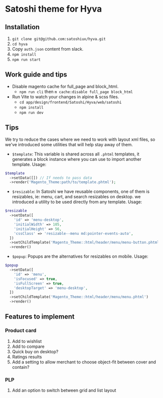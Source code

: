 # Satoshi theme for Hyva

## Installation

1. `git clone git@github.com:satoshiux/hyva.git`
2. `cd hyva`
3. Copy `auth.json` content from slack.
4. `npm install`
5. `npm run start`

## Work guide and tips

- Disable magento cache for full_page and block_html.
  - `npm run cli` then `m cache:disable full_page block_html`
- Run Vite to watch your changes in alpine & scss files.
  - `cd app/design/frontend/Satoshi/Hyva/web/satoshi`
  - `npm install`
  - `npm run dev`

## Tips

We try to reduce the cases where we need to work with layout xml files, so we've introduced some utilities that will help stay away of them.

- `$template`: This variable is shared across all `.phtml` templates, it generates a block instance where you can use to import another template.
  Usage:

```php
$template
  ->setData([]) // If needs to pass data
  ->render('Magento_Theme:path/to/template.phtml');
```

- `$resizable`: In Satoshi we have reusable components, one of them is resizables, ie: menu, cart, and search resizables on desktop. we introduced a utility to be used directly from any template.
  Usage:

```php
$resizable
  ->setData([
    'id' => 'menu-desktop',
    'initialWidth' => 105,
    'initialHeight' => 56,
    'cssClass' => 'resizable--menu md:pointer-events-auto',
  ])
  ->setChildTemplate('Magento_Theme::html/header/menu/menu-button.phtml')
  ->render()
```

- `$popup`: Popups are the alternatives for resizables on mobile.
  Usage:

```php
$popup
  ->setData([
    'id' => 'menu',
    'isFocused' => true,
    'isFullScreen' => true,
    'desktopTarget' => 'menu-desktop',
  ])
  ->setChildTemplate('Magento_Theme::html/header/menu/menu.phtml')
  ->render()
```

## Features to implement

### Product card

1. Add to wishlist
2. Add to compare
3. Quick buy on desktop?
4. Ratings results
5. Add a setting to allow merchant to choose object-fit between cover and contain?

### PLP

1. Add an option to switch between grid and list layout
